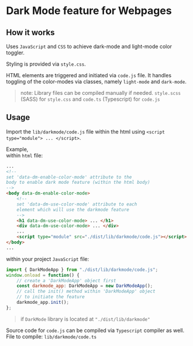 # Dark Mode feature for Webpages

## How it works
Uses `JavaScript` and `CSS` to achieve dark-mode and light-mode color toggler. 

Styling is provided via `style.css`.


HTML elements are triggered and initiated via `code.js` file. It handles toggling of the color-modes via classes, namely `light-mode` and `dark-mode`.

> note: Library files can be compiled manually if needed. `style.scss` (SASS) for `style.css` and `code.ts` (Typescript) for `code.js`

## Usage
Import the `lib/darkmode/code.js` file within the html using `<script type="module"> ... </script>`.

Example,<br>
within `html` file:
```html
...
<!--
set 'data-dm-enable-color-mode' attribute to the 
body to enable dark mode feature (within the html body)
-->
<body data-dm-enable-color-mode>
	<!--
	set 'data-dm-use-color-mode' attribute to each 
	element which will use the darkmode feature
	-->
	<h1 data-dm-use-color-mode> ... </h1>
	<div data-dm-use-color-mode> ... </div>
	...
	<script type="module" src="./dist/lib/darkmode/code.js"></script>
</body>
...
```

within your project `JavaScript` file:
```js
import { DarkModeApp } from "./dist/lib/darkmode/code.js";
window.onload = function() {
	// create a 'DarkModeApp' object first
	const darkmode_app: DarkModeApp = new DarkModeApp();
	// call the init() method within 'DarkModeApp' object
	// to initiate the feature
	darkmode_app.init();
};
```
> if `DarkMode` library is located at `"./dist/lib/darkmode"`


Source code for `code.js` can be compiled via `Typescript` compiler as well. File to compile: `lib/darkmode/code.ts`


